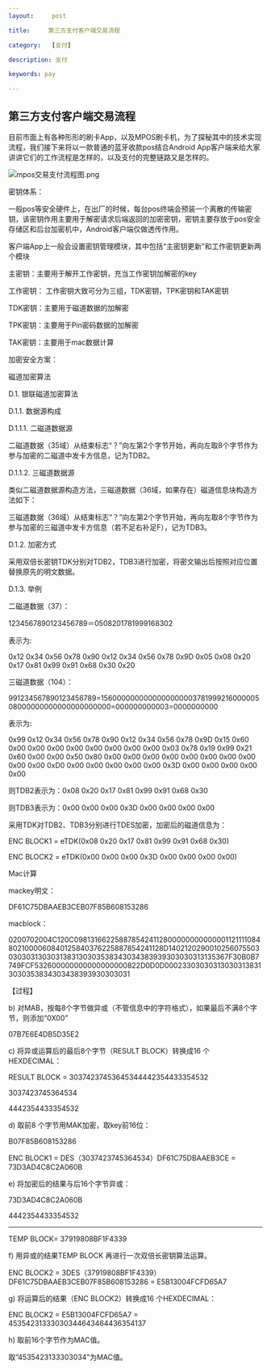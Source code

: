```yaml
---
layout:     post

title:     第三方支付客户端交易流程

category:   [支付]

description: 支付

keywords: pay

---
```


## 第三方支付客户端交易流程

目前市面上有各种形形的刷卡App，以及MPOS刷卡机，为了探秘其中的技术实现流程，我们接下来将以一款普通的蓝牙收款pos结合Android App客户端来给大家讲讲它们的工作流程是怎样的，以及支付的完整链路又是怎样的。

![mpos交易支付流程图.png](https://upload-images.jianshu.io/upload_images/4677526-e988e7e631845709.png?imageMogr2/auto-orient/strip%7CimageView2/2/w/1240)

密钥体系：

一般pos等安全硬件上，在出厂的时候，每台pos终端会预装一个离散的传输密钥，该密钥作用主要用于解密请求后端返回的加密密钥，密钥主要存放于pos安全存储区和后台加密机中，Android客户端仅做透传作用。

客户端App上一般会设置密钥管理模块，其中包括“主密钥更新”和工作密钥更新两个模块

主密钥：主要用于解开工作密钥，充当工作密钥加解密的key

工作密钥： 工作密钥大致可分为三组，TDK密钥，TPK密钥和TAK密钥

TDK密钥：主要用于磁道数据的加解密

TPK密钥：主要用于Pin密码数据的加解密

TAK密钥：主要用于mac数据计算

加密安全方案：

磁道加密算法

D.1. 银联磁道加密算法

D.1.1. 数据源构成

D.1.1.1. 二磁道数据源

二磁道数据（35域）从结束标志“？”向左第2个字节开始，再向左取8个字节作为参与加密的二磁道中发卡方信息，记为TDB2。

D.1.1.2. 三磁道数据源

类似二磁道数据源构造方法，三磁道数据（36域，如果存在）磁道信息块构造方法如下：

三磁道数据（36域）从结束标志“？”向左第2个字节开始，再向左取8个字节作为参与加密的三磁道中发卡方信息（若不足右补足F），记为TDB3。

D.1.2. 加密方式

采用双倍长密钥TDK分别对TDB2，TDB3进行加密，将密文输出后按照对应位置替换原先的明文数据。

D.1.3. 举例

二磁道数据（37）：

1234567890123456789＝0508201781999168302

表示为:

0x12 0x34 0x56 0x78 0x90 0x12 0x34 0x56 0x78 0x9D 0x05 0x08 0x20 0x17 0x81 0x99 0x91 0x68 0x30 0x20

三磁道数据（104）：

991234567890123456789=156000000000000000000378199921600000508000000000000000000000=000000000003=0000000000

表示为:

0x99 0x12 0x34 0x56 0x78 0x90 0x12 0x34 0x56 0x78 0x9D 0x15 0x60 0x00 0x00 0x00 0x00 0x00 0x00 0x00 0x00 0x03 0x78 0x19 0x99 0x21 0x60 0x00 0x00 0x50 0x80 0x00 0x00 0x00 0x00 0x00 0x00 0x00 0x00 0x00 0x00 0xD0 0x00 0x00 0x00 0x00 0x00 0x3D 0x00 0x00 0x00 0x00 0x00

则TDB2表示为：0x08 0x20 0x17 0x81 0x99 0x91 0x68 0x30

则TDB3表示为：0x00 0x00 0x00 0x3D 0x00 0x00 0x00 0x00

采用TDK对TDB2、TDB3分别进行TDES加密，加密后的磁道信息为：

ENC BLOCK1 = eTDK(0x08 0x20 0x17 0x81 0x99 0x91 0x68 0x30)

ENC BLOCK2 = eTDK(0x00 0x00 0x00 0x3D 0x00 0x00 0x00 0x00)

Mac计算

mackey明文：

DF61C75DBAAEB3CEB07F85B608153286

macblock：

0200702004C120C09813166225887854241128000000000000011211110848021000060840125840376225887854241128D14021202900102560755030303031303031383130303538343034383939303030313135367F30B0B7749FCF532600000000000000000822D0D0D000233030303130303138313030353834303438393930303031

【过程】

b) 对MAB，按每8个字节做异或（不管信息中的字符格式），如果最后不满8个字节，则添加“0X00”

07B7E6E4DB5D35E2

c) 将异或运算后的最后8个字节（RESULT BLOCK）转换成16 个HEXDECIMAL：

RESULT BLOCK = 30374237453645344442354433354532

3037423745364534

4442354433354532

d) 取前8 个字节用MAK加密，取key前16位：

B07F85B608153286

ENC BLOCK1 = DES（3037423745364534）DF61C75DBAAEB3CE = 73D3AD4C8C2A060B

e) 将加密后的结果与后16个字节异或：

73D3AD4C8C2A060B

4442354433354532

------------------------------------------------------------

TEMP BLOCK= 37919808BF1F4339

f) 用异或的结果TEMP BLOCK 再进行一次双倍长密钥算法运算。

ENC BLOCK2 = 3DES（37919808BF1F4339）DF61C75DBAAEB3CEB07F85B608153286 = E5B13004FCFD65A7

g) 将运算后的结果（ENC BLOCK2）转换成16 个HEXDECIMAL：

ENC BLOCK2 = E5B13004FCFD65A7 = 45354231333030344643464436354137

h) 取前16个字节作为MAC值。

取”4535423133303034”为MAC值。

